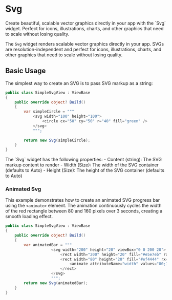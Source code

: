 # Svg

<Ingress>
Create beautiful, scalable vector graphics directly in your app with the `Svg` widget. Perfect for icons, illustrations, charts, and other graphics that need to scale without losing quality.
</Ingress>

The `Svg` widget renders scalable vector graphics directly in your app. SVGs are resolution-independent and perfect for icons, illustrations, charts, and other graphics that need to scale without losing quality.

## Basic Usage

The simplest way to create an SVG is to pass SVG markup as a string:

```csharp demo-below
public class SimpleSvgView : ViewBase
{
    public override object? Build()
    {
        var simpleCircle = """
            <svg width="100" height="100">
                <circle cx="50" cy="50" r="40" fill="green" />
            </svg>
            """;
            
        return new Svg(simpleCircle);
    }
}
```

<Callout Type="Tip">
The `Svg` widget has the following properties:
- Content (string): The SVG markup content to render
- Width (Size): The width of the SVG container (defaults to Auto)
- Height (Size): The height of the SVG container (defaults to Auto)
</Callout>

### Animated Svg

This example demonstrates how to create an animated SVG progress bar using the `<animate>` element. The animation continuously cycles the width of the red rectangle between 80 and 160 pixels over 3 seconds, creating a smooth loading effect.

```csharp demo-tabs
public class SimpleSvgView : ViewBase
{
    public override object? Build()
    {
        var animatedBar = """
                    <svg width="200" height="20" viewBox="0 0 200 20">
                        <rect width="200" height="20" fill="#e5e7eb" rx="10"/>
                        <rect width="80" height="20" fill="#ef4444" rx="10">
                            <animate attributeName="width" values="80;160;80" dur="3s" repeatCount="indefinite"/>
                        </rect>
                    </svg>
                    """;
        return new Svg(animatedBar);
    }
}
```

<WidgetDocs Type="Ivy.Svg" ExtensionTypes="Ivy.SvgExtensions" SourceUrl="https://github.com/Ivy-Interactive/Ivy-Framework/blob/main/Ivy/Widgets/Primitives/Svg.cs"/>
